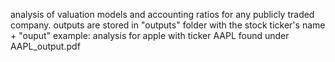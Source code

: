 analysis of valuation models and accounting ratios for any publicly traded company. 
outputs are stored in "outputs" folder with the stock ticker's name + "ouput"
example: analysis for apple with ticker AAPL found under AAPL_output.pdf
